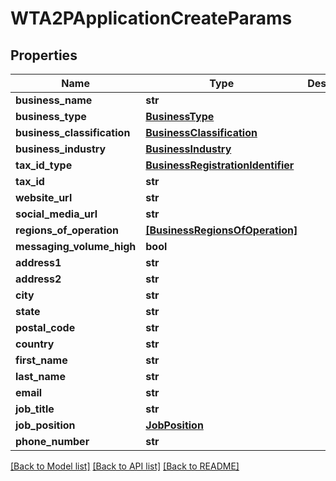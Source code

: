 # WTA2PApplicationCreateParams


## Properties
Name | Type | Description | Notes
------------ | ------------- | ------------- | -------------
**business_name** | **str** |  | 
**business_type** | [**BusinessType**](BusinessType.md) |  | 
**business_classification** | [**BusinessClassification**](BusinessClassification.md) |  | 
**business_industry** | [**BusinessIndustry**](BusinessIndustry.md) |  | 
**tax_id_type** | [**BusinessRegistrationIdentifier**](BusinessRegistrationIdentifier.md) |  | 
**tax_id** | **str** |  | 
**website_url** | **str** |  | 
**social_media_url** | **str** |  | 
**regions_of_operation** | [**[BusinessRegionsOfOperation]**](BusinessRegionsOfOperation.md) |  | 
**messaging_volume_high** | **bool** |  | 
**address1** | **str** |  | 
**address2** | **str** |  | 
**city** | **str** |  | 
**state** | **str** |  | 
**postal_code** | **str** |  | 
**country** | **str** |  | 
**first_name** | **str** |  | 
**last_name** | **str** |  | 
**email** | **str** |  | 
**job_title** | **str** |  | 
**job_position** | [**JobPosition**](JobPosition.md) |  | 
**phone_number** | **str** |  | 

[[Back to Model list]](../README.md#documentation-for-models) [[Back to API list]](../README.md#documentation-for-api-endpoints) [[Back to README]](../README.md)


